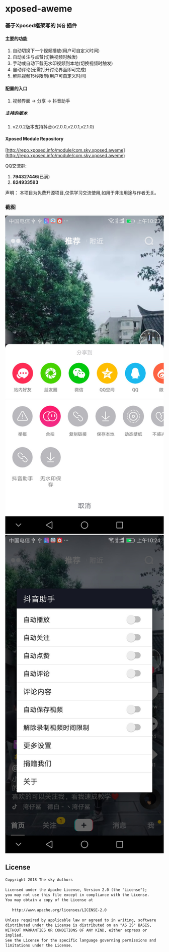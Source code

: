 # xposed-aweme

### 基于Xposed框架写的 `抖音` 插件

#### 主要的功能
1. 自动切换下一个视频播放(用户可自定义时间)
2. 自动关注与点赞(切换视频时触发)
3. 手动或自动下载无水印视频到本地(切换视频时触发)
4. 自动评论(无需打开讨论界面即可完成)
5. 解除视频15秒限制(用户可自定义时间)

#### 配置的入口
1. 视频界面 -> 分享 -> 抖音助手

##### 支持的版本
1. v2.0.2版本支持抖音(v2.0.0,v2.0.1,v2.1.0)

#### Xposed Module Repository
[http://repo.xposed.info/module/com.sky.xposed.aweme](http://repo.xposed.info/module/com.sky.xposed.aweme)


QQ交流群: 
1. __794327446__(已满) 
2. __824933593__

声明：
本项目为免费开源项目,仅供学习交流使用,如用于非法用途与作者无关。


### 截图
![截图](screenshot/device-2018-06-15-102342.jpg)
![截图](screenshot/device-2018-06-15-102407.jpg)

## License

    Copyright 2018 The sky Authors

    Licensed under the Apache License, Version 2.0 (the "License");
    you may not use this file except in compliance with the License.
    You may obtain a copy of the License at

       http://www.apache.org/licenses/LICENSE-2.0

    Unless required by applicable law or agreed to in writing, software
    distributed under the License is distributed on an "AS IS" BASIS,
    WITHOUT WARRANTIES OR CONDITIONS OF ANY KIND, either express or implied.
    See the License for the specific language governing permissions and
    limitations under the License.
